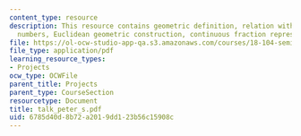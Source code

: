 ```yaml
---
content_type: resource
description: This resource contains geometric definition, relation with fibonacci
  numbers, Euclidean geometric construction, continuous fraction representation.
file: https://ol-ocw-studio-app-qa.s3.amazonaws.com/courses/18-104-seminar-in-analysis-applications-to-number-theory-fall-2006/6785d40d8b72a2019dd123b56c15908c_talk_peter_s.pdf
file_type: application/pdf
learning_resource_types:
- Projects
ocw_type: OCWFile
parent_title: Projects
parent_type: CourseSection
resourcetype: Document
title: talk_peter_s.pdf
uid: 6785d40d-8b72-a201-9dd1-23b56c15908c
---
```

